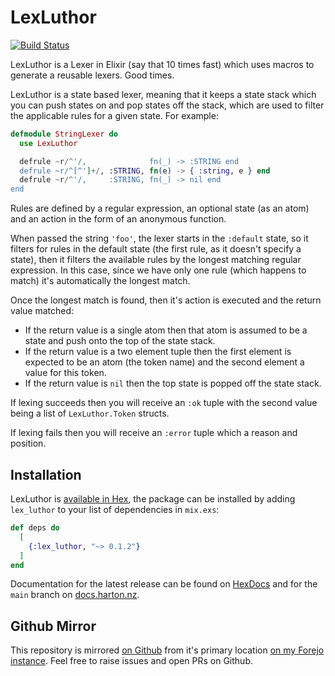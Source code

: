 # LexLuthor

[![Build Status](https://drone.harton.dev/api/badges/james/lex_luthor/status.svg)](https://drone.harton.dev/james/lex_luthor)

LexLuthor is a Lexer in Elixir (say that 10 times fast) which uses macros to generate a reusable lexers. Good times.

LexLuthor is a state based lexer, meaning that it keeps a state stack which you can push states on and pop states off the stack, which are used to filter the applicable rules for a given state. For example:

```elixir
defmodule StringLexer do
  use LexLuthor

  defrule ~r/^'/,              fn(_) -> :STRING end
  defrule ~r/^[^']+/, :STRING, fn(e) -> { :string, e } end
  defrule ~r/^'/,     :STRING, fn(_) -> nil end
end
```

Rules are defined by a regular expression, an optional state (as an atom) and an action in the form of an anonymous function.

When passed the string `'foo'`, the lexer starts in the `:default` state, so it filters for rules in the default state (the first rule, as it doesn't specify a state), then it filters the available rules by the longest matching regular expression. In this case, since we have only one rule (which happens to match) it's automatically the longest match.

Once the longest match is found, then it's action is executed and the return value matched:

- If the return value is a single atom then that atom is assumed to be a state and push onto the top of the state stack.
- If the return value is a two element tuple then the first element is expected to be an atom (the token name) and the second element a value for this token.
- If the return value is `nil` then the top state is popped off the state stack.

If lexing succeeds then you will receive an `:ok` tuple with the second value being a list of `LexLuthor.Token` structs.

If lexing fails then you will receive an `:error` tuple which a reason and position.

## Installation

LexLuthor is [available in Hex](https://hex.pm/packages/lex_luthor), the package
can be installed by adding `lex_luthor` to your list of dependencies in
`mix.exs`:

```elixir
def deps do
  [
    {:lex_luthor, "~> 0.1.2"}
  ]
end
```

Documentation for the latest release can be found on
[HexDocs](https://hexdocs.pm/lex_luthor) and for the `main` branch on
[docs.harton.nz](https://docs.harton.nz/james/lex_luthor).

## Github Mirror

This repository is mirrored [on Github](https://github.com/jimsynz/lex_luthor)
from it's primary location [on my Forejo instance](https://harton.dev/james/lex_luthor).
Feel free to raise issues and open PRs on Github.
